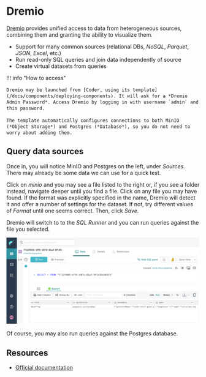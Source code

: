 # Dremio

[Dremio](https://www.dremio.com/) provides unified access to data from heterogeneous sources, combining them and granting the ability to visualize them.

- Support for many common sources (relational DBs, *NoSQL*, *Parquet*, *JSON*, *Excel*, etc.)
- Run read-only SQL queries and join data independently of source
- Create virtual datasets from queries

!!! info "How to access"

    Dremio may be launched from [Coder, using its template](/docs/components/deploying-components). It will ask for a *Dremio Admin Password*. Access Dremio by logging in with username `admin` and this password.

    The template automatically configures connections to both MinIO (*Object Storage*) and Postgres (*Database*), so you do not need to worry about adding them.

## Query data sources

Once in, you will notice MinIO and Postgres on the left, under *Sources*. There may already be some data we can use for a quick test.

Click on *minio* and you may see a file listed to the right or, if you see a folder instead, navigate deeper until you find a file. Click on any file you may have found. If the format was explicitly specified in the name, Dremio will detect it and offer a number of settings for the dataset. If not, try different values of *Format* until one seems correct. Then, click *Save*.

Dremio will switch to to the *SQL Runner* and you can run queries against the file you selected.

![Dremio image](../images/dremio.png)

Of course, you may also run queries against the Postgres database.

## Resources

- [Official documentation](https://docs.dremio.com/)